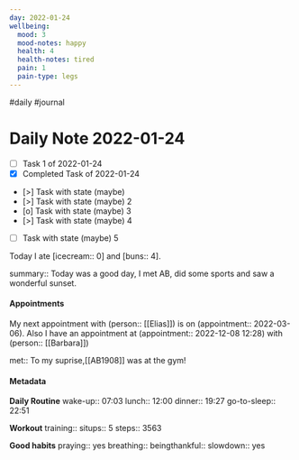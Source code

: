 ```yaml
---
day: 2022-01-24
wellbeing:
  mood: 3
  mood-notes: happy
  health: 4
  health-notes: tired
  pain: 1
  pain-type: legs
---
```

#daily #journal

# Daily Note 2022-01-24

- [ ] Task 1 of 2022-01-24
- [x] Completed Task of 2022-01-24
- [>] Task with state (maybe)
- [>] Task with state (maybe) 2
- [o] Task with state (maybe) 3
- [>] Task with state (maybe) 4
- [ ] Task with state (maybe) 5

Today I ate [icecream:: 0] and [buns:: 4].

summary:: Today was a good day, I met AB, did some sports and saw a wonderful sunset.

#### Appointments
My next appointment with (person:: [[Elias]]) is on (appointment:: 2022-03-06).
Also I have an appointment at (appointment:: 2022-12-08 12:28) with (person:: [[Barbara]])


met:: To my suprise,[[AB1908]] was at the gym!

#### Metadata

**Daily Routine**
wake-up:: 07:03
lunch:: 12:00
dinner:: 19:27
go-to-sleep:: 22:51

**Workout**
training:: 
situps:: 5
steps:: 3563

**Good habits**
praying:: yes
breathing:: 
beingthankful:: 
slowdown:: yes
